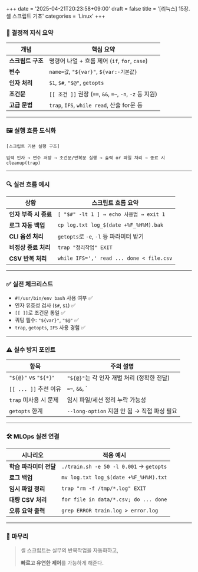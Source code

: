 +++
date = '2025-04-21T20:23:58+09:00'
draft = false
title = '[리눅스] 15장. 셸 스크립트 기초'
categories = 'Linux'
+++

### 🧠 결정적 지식 요약

| 개념 | 핵심 요약 |
| --- | --- |
| **스크립트 구조** | 명령어 나열 + 흐름 제어 (`if`, `for`, `case`) |
| **변수** | `name=값`, `"${var}"`, `${var:-기본값}` |
| **인자 처리** | `$1`, `$#`, `"$@"`, `getopts` |
| **조건문** | `[[ 조건 ]]` 권장 (`==`, `&&`, `=~`, `-n`, `-z` 등 지원) |
| **고급 문법** | `trap`, `IFS`, `while read`, 산술 for문 등 |

---

### 🖼️ 실행 흐름 도식화

```
[스크립트 기본 실행 구조]

입력 인자 → 변수 저장 → 조건문/반복문 실행 → 출력 or 파일 처리 → 종료 시 cleanup(trap)
```

---

### 🔍 실전 흐름 예시

| 상황 | 스크립트 흐름 요약 |
| --- | --- |
| **인자 부족 시 종료** | `[ "$#" -lt 1 ] → echo 사용법 → exit 1` |
| **로그 자동 백업** | `cp log.txt log_$(date +%F_%H%M).bak` |
| **CLI 옵션 처리** | `getopts`로 `-e`, `-l` 등 파라미터 받기 |
| **비정상 종료 처리** | `trap "정리작업" EXIT` |
| **CSV 반복 처리** | `while IFS=',' read ... done < file.csv` |

---

### ✅ 실전 체크리스트

- `#!/usr/bin/env bash` 사용 여부 ✅
- 인자 유효성 검사 (`$#`, `$1`) ✅
- `[[ ]]`로 조건문 통일 ✅
- 쿼팅 필수: `"${var}"`, `"$@"` ✅
- `trap`, `getopts`, `IFS` 사용 경험 ✅

---

### ⚠️ 실수 방지 포인트

| 항목 | 주의 설명 |
| --- | --- |
| `"${@}"` vs `"${*}"` | `"${@}"`는 각 인자 개별 처리 (정확한 전달) |
| `[[ ... ]]` 추천 이유 | `=~`, `&&`, ` |
| `trap` 미사용 시 문제 | 임시 파일/세션 정리 누락 가능성 |
| `getopts` 한계 | `--long-option` 지원 안 됨 → 직접 파싱 필요 |

---

### 🛠️ MLOps 실전 연결

| 시나리오 | 적용 예시 |
| --- | --- |
| **학습 파라미터 전달** | `./train.sh -e 50 -l 0.001` → `getopts` |
| **로그 백업** | `mv log.txt log_$(date +%F_%H%M).txt` |
| **임시 파일 정리** | `trap "rm -f /tmp/*.log" EXIT` |
| **대량 CSV 처리** | `for file in data/*.csv; do ... done` |
| **오류 요약 출력** | `grep ERROR train.log > error.log` |

---

### 🏁 마무리

> 셸 스크립트는 실무의 반복작업을 자동화하고,
> 
> 
> **빠르고 유연한 제어**를 가능하게 해준다.
>
